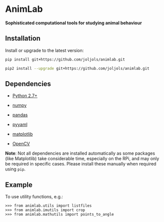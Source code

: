# AnimLab
**Sophisticated computational tools for studying animal behaviour**


Installation
------------

Install or upgrade to the latest version:
```bash
pip install git+https://github.com/joljols/animlab.git
```
```bash
pip2 install --upgrade git+https://github.com/joljols/animlab.git
```

Dependencies
------------

- [Python 2.7+](http://www.python.org)

- [numpy](http://www.numpy.org/)

- [pandas](https://pandas.pydata.org)

- [pyyaml](https://pyyaml.org)

- [matplotlib](http://matplotlib.org/)

- [OpenCV](http://opencv.org/)

**Note**: Not all dependencies are installed automatically as some packages (like
Matplotlib) take considerable time, especially on the RPi, and may only be
required in specific cases. Please install these manually when required using
`pip`.


Example
--------
To use utility functions, e.g.:

    >>> from animlab.utils import listfiles
    >>> from animlab.imutils import crop
    >>> from animlab.mathutils import points_to_angle
